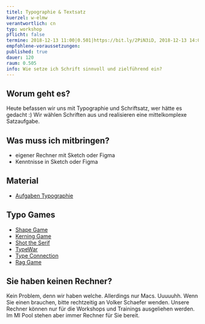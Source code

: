 ```yaml
---
titel: Typographie & Textsatz
kuerzel: w-elmw
verantwortlich: cn
typ: workshop
pflicht: false
termine: 2018-12-13 11:00|0.501|https://bit.ly/2PiN3iD, 2018-12-13 14:00|0.501|https://bit.ly/2RxfzPl, 2018-12-13 16:00|0.501|https://bit.ly/2QvZ8FP
empfohlene-voraussetzungen:
published: true
dauer: 120
raum: 0.505
info: Wie setze ich Schrift sinnvoll und zielführend ein?
---
```


## Worum geht es?
Heute befassen wir uns mit Typographie und Schriftsatz, wer hätte es gedacht :) Wir wählen Schriften aus und realisieren eine mittelkomplexe Satzaufgabe.

## Was muss ich mitbringen?
- eigener Rechner mit Sketch oder Figma
- Kenntnisse in Sketch oder Figma

## Material
- [Aufgaben Typographie](../../download/workshops/typo/aufgaben-typographie.pdf)

## Typo Games
- [Shape Game](https://shape.method.ac/)
- [Kerning Game](https://type.method.ac/)
- [Shot the Serif](https://www.tothepoint.co.uk/us/fun/i-shot-the-serif/)
- [TypeWar](http://typewar.com/)
- [Type Connection](http://www.typeconnection.com/)
- [Rag Game](https://fathom.info/ragtime/game.html)


## Sie haben keinen Rechner?
Kein Problem, denn wir haben welche. Allerdings nur Macs. Uuuuuhh. Wenn Sie einen brauchen, bitte rechtzeitig an Volker Schaefer wenden. Unsere Rechner können nur für die Workshops und Trainings ausgeliehen werden. Im MI Pool stehen aber immer Rechner für Sie bereit.

